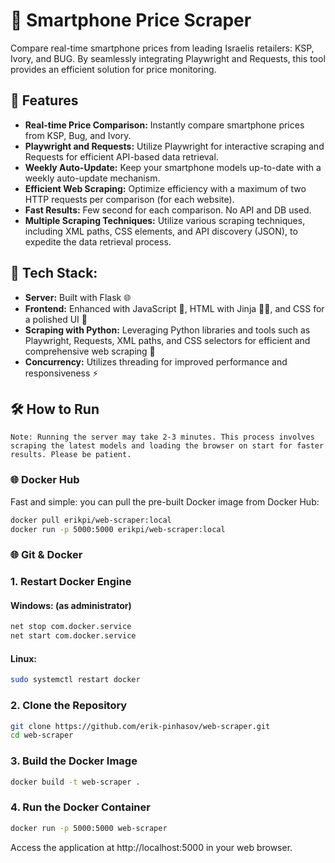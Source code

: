 # 📱 Smartphone Price Scraper

Compare real-time smartphone prices from leading Israelis retailers: KSP, Ivory, and BUG. By seamlessly integrating Playwright and Requests, this tool provides an efficient solution for price monitoring.

## 🚀 Features

- **Real-time Price Comparison:** Instantly compare smartphone prices from KSP, Bug, and Ivory.
- **Playwright and Requests:** Utilize Playwright for interactive scraping and Requests for efficient API-based data retrieval.
- **Weekly Auto-Update:** Keep your smartphone models up-to-date with a weekly auto-update mechanism.
- **Efficient Web Scraping:** Optimize efficiency with a maximum of two HTTP requests per comparison (for each website).
- **Fast Results:** Few second for each comparison. No API and DB used.
- **Multiple Scraping Techniques:** Utilize various scraping techniques, including XML paths, CSS elements, and API discovery (JSON), to expedite the data retrieval process.

## 🔧 **Tech Stack:**
- **Server:** Built with Flask 🌐
- **Frontend:** Enhanced with JavaScript 🚀, HTML with Jinja 🧑‍🎨, and CSS for a polished UI 🎨
- **Scraping with Python:** Leveraging Python libraries and tools such as Playwright, Requests, XML paths, and CSS selectors for efficient and comprehensive web scraping 🐍
- **Concurrency:** Utilizes threading for improved performance and responsiveness ⚡


## 🛠️ How to Run
`Note: Running the server may take 2-3 minutes. This process involves scraping the latest models and loading the browser on start for faster results. Please be patient.`
### 🌐 Docker Hub
Fast and simple: you can pull the pre-built Docker image from Docker Hub:

```bash
docker pull erikpi/web-scraper:local
docker run -p 5000:5000 erikpi/web-scraper:local
```

### 🌐 Git & Docker
### 1. Restart Docker Engine
#### Windows: (as administrator)
```bash
net stop com.docker.service
net start com.docker.service
```
#### Linux:
```bash
sudo systemctl restart docker
```

### 2. Clone the Repository

```bash
git clone https://github.com/erik-pinhasov/web-scraper.git
cd web-scraper
```

### 3. Build the Docker Image
```bash
docker build -t web-scraper .
```

### 4. Run the Docker Container
```bash
docker run -p 5000:5000 web-scraper
```

Access the application at http://localhost:5000 in your web browser.

